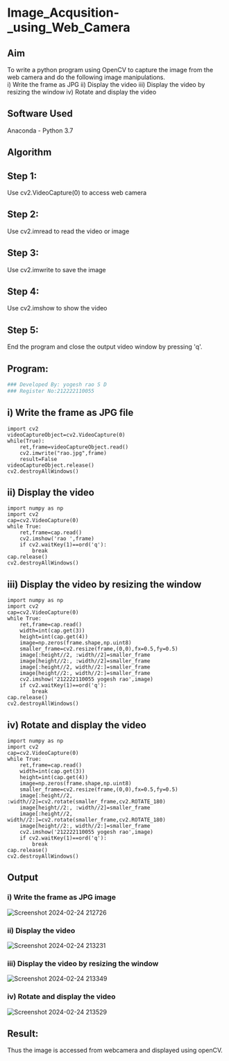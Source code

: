 # Image_Acqusition-_using_Web_Camera
## Aim
 
To write a python program using OpenCV to capture the image from the web camera and do the following image manipulations.
</br>
i) Write the frame as JPG 
ii) Display the video 
iii) Display the video by resizing the window
iv) Rotate and display the video

## Software Used
Anaconda - Python 3.7
## Algorithm
## Step 1:
Use cv2.VideoCapture(0) to access web camera

## Step 2:
Use cv2.imread to read the video or image

## Step 3:
Use cv2.imwrite to save the image

## Step 4:
Use cv2.imshow to show the video

## Step 5:
End the program and close the output video window by pressing 'q'.
## Program:
``` Python
### Developed By: yogesh rao S D
### Register No:212222110055
```
## i) Write the frame as JPG file
```
import cv2
videoCaptureObject=cv2.VideoCapture(0)
while(True):
    ret,frame=videoCaptureObject.read()
    cv2.imwrite("rao.jpg",frame)
    result=False
videoCaptureObject.release()
cv2.destroyAllWindows()
```
## ii) Display the video
```
import numpy as np
import cv2
cap=cv2.VideoCapture(0)
while True:
    ret,frame=cap.read()
    cv2.imshow('rao ',frame)
    if cv2.waitKey(1)==ord('q'):
        break
cap.release()
cv2.destroyAllWindows()
```
## iii) Display the video by resizing the window
```
import numpy as np
import cv2
cap=cv2.VideoCapture(0)
while True:
    ret,frame=cap.read()
    width=int(cap.get(3))
    height=int(cap.get(4))
    image=np.zeros(frame.shape,np.uint8)
    smaller_frame=cv2.resize(frame,(0,0),fx=0.5,fy=0.5)
    image[:height//2, :width//2]=smaller_frame
    image[height//2:, :width//2]=smaller_frame
    image[:height//2, width//2:]=smaller_frame
    image[height//2:, width//2:]=smaller_frame
    cv2.imshow('212222110055 yogesh rao',image)
    if cv2.waitKey(1)==ord('q'):
        break
cap.release()
cv2.destroyAllWindows()
```
## iv) Rotate and display the video
```
import numpy as np
import cv2
cap=cv2.VideoCapture(0)
while True:
    ret,frame=cap.read()
    width=int(cap.get(3))
    height=int(cap.get(4))
    image=np.zeros(frame.shape,np.uint8)
    smaller_frame=cv2.resize(frame,(0,0),fx=0.5,fy=0.5)
    image[:height//2, :width//2]=cv2.rotate(smaller_frame,cv2.ROTATE_180)
    image[height//2:, :width//2]=smaller_frame
    image[:height//2, width//2:]=cv2.rotate(smaller_frame,cv2.ROTATE_180)
    image[height//2:, width//2:]=smaller_frame
    cv2.imshow('212222110055 yogesh rao',image)
    if cv2.waitKey(1)==ord('q'):
        break
cap.release()
cv2.destroyAllWindows()
```
## Output

### i) Write the frame as JPG image
![Screenshot 2024-02-24 212726](https://github.com/saiganesh2006/Image_Acqusition-_using_Web_Camera/assets/145742342/7780c510-ba5c-45d8-ae2f-83c6f5c8435f)
### ii) Display the video
![Screenshot 2024-02-24 213231](https://github.com/saiganesh2006/Image_Acqusition-_using_Web_Camera/assets/145742342/b9ed251f-9479-4825-9e0c-fb1891e78292)
### iii) Display the video by resizing the window
![Screenshot 2024-02-24 213349](https://github.com/saiganesh2006/Image_Acqusition-_using_Web_Camera/assets/145742342/fb2e8591-67be-420a-8866-a9a72ba8312c)
### iv) Rotate and display the video
![Screenshot 2024-02-24 213529](https://github.com/saiganesh2006/Image_Acqusition-_using_Web_Camera/assets/145742342/d89105a5-96a2-421f-ad7b-7fb310212b4c)
## Result:
Thus the image is accessed from webcamera and displayed using openCV.









